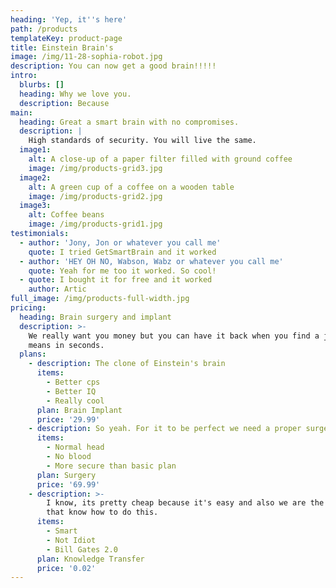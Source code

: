 ```yaml
---
heading: 'Yep, it''s here'
path: /products
templateKey: product-page
title: Einstein Brain's
image: /img/11-28-sophia-robot.jpg
description: You can now get a good brain!!!!!
intro:
  blurbs: []
  heading: Why we love you.
  description: Because
main:
  heading: Great a smart brain with no compromises.
  description: |
    High standards of security. You will live the same.
  image1:
    alt: A close-up of a paper filter filled with ground coffee
    image: /img/products-grid3.jpg
  image2:
    alt: A green cup of a coffee on a wooden table
    image: /img/products-grid2.jpg
  image3:
    alt: Coffee beans
    image: /img/products-grid1.jpg
testimonials:
  - author: 'Jony, Jon or whatever you call me'
    quote: I tried GetSmartBrain and it worked
  - author: 'HEY OH NO, Wabson, Wabz or whatever you call me'
    quote: Yeah for me too it worked. So cool!
  - quote: I bought it for free and it worked
    author: Artic
full_image: /img/products-full-width.jpg
pricing:
  heading: Brain surgery and implant
  description: >-
    We really want you money but you can have it back when you find a job, which
    means in seconds.
  plans:
    - description: The clone of Einstein's brain
      items:
        - Better cps
        - Better IQ
        - Really cool
      plan: Brain Implant
      price: '29.99'
    - description: So yeah. For it to be perfect we need a proper surgery.
      items:
        - Normal head
        - No blood
        - More secure than basic plan
      plan: Surgery
      price: '69.99'
    - description: >-
        I know, its pretty cheap because it's easy and also we are the only ones
        that know how to do this.
      items:
        - Smart
        - Not Idiot
        - Bill Gates 2.0
      plan: Knowledge Transfer
      price: '0.02'
---
```

